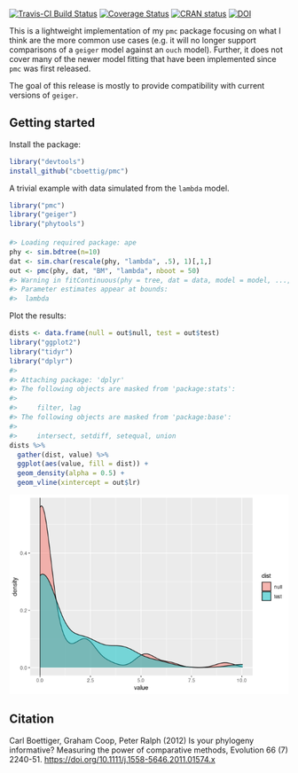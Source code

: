 <!-- README.md is generated from README.Rmd. Please edit that file -->

[![Travis-CI Build
Status](https://travis-ci.org/cboettig/pmc.svg?branch=master)](https://travis-ci.org/cboettig/pmc)
[![Coverage
Status](https://coveralls.io/repos/cboettig/pmc/badge.svg)](https://coveralls.io/github/cboettig/pmc)
[![CRAN
status](https://www.r-pkg.org/badges/version/pmc)](https://cran.r-project.org/package=pmc)
[![DOI](https://zenodo.org/badge/1822987.svg)](https://zenodo.org/badge/latestdoi/1822987)

This is a lightweight implementation of my `pmc` package focusing on
what I think are the more common use cases (e.g. it will no longer
support comparisons of a `geiger` model against an `ouch` model).
Further, it does not cover many of the newer model fitting that have
been implemented since `pmc` was first released.

The goal of this release is mostly to provide compatibility with current
versions of `geiger`.

Getting started
---------------

Install the package:

``` r
library("devtools")
install_github("cboettig/pmc")
```

A trivial example with data simulated from the `lambda` model.

``` r
library("pmc")
library("geiger")
library("phytools")

#> Loading required package: ape
phy <- sim.bdtree(n=10)
dat <- sim.char(rescale(phy, "lambda", .5), 1)[,1,]
out <- pmc(phy, dat, "BM", "lambda", nboot = 50)
#> Warning in fitContinuous(phy = tree, dat = data, model = model, ..., ncores = 1): 
#> Parameter estimates appear at bounds:
#>  lambda
```

Plot the results:

``` r
dists <- data.frame(null = out$null, test = out$test)
library("ggplot2")
library("tidyr")
library("dplyr")
#> 
#> Attaching package: 'dplyr'
#> The following objects are masked from 'package:stats':
#> 
#>     filter, lag
#> The following objects are masked from 'package:base':
#> 
#>     intersect, setdiff, setequal, union
dists %>% 
  gather(dist, value) %>%
  ggplot(aes(value, fill = dist)) + 
  geom_density(alpha = 0.5) + 
  geom_vline(xintercept = out$lr)
```

![](man/figures/README-unnamed-chunk-3-1.png)

Citation
--------

Carl Boettiger, Graham Coop, Peter Ralph (2012) Is your phylogeny
informative? Measuring the power of comparative methods, Evolution 66
(7) 2240-51.
<a href="https://doi.org/10.1111/j.1558-5646.2011.01574.x" class="uri">https://doi.org/10.1111/j.1558-5646.2011.01574.x</a>
